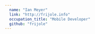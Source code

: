 ```yaml
---
  name: "Ian Meyer"
  link: "http://frijole.info"
  occupation_title: "Mobile Developer"
  github: "frijole"
---
```

